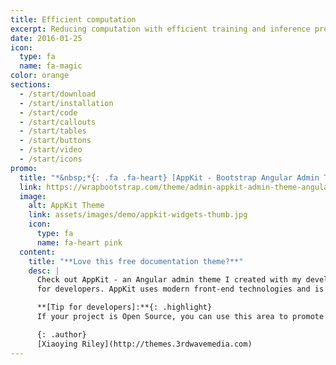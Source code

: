 ```yaml
---
title: Efficient computation
excerpt: Reducing computation with efficient training and inference procedures
date: 2016-01-25
icon:
  type: fa
  name: fa-magic
color: orange
sections:
  - /start/download
  - /start/installation
  - /start/code
  - /start/callouts
  - /start/tables
  - /start/buttons
  - /start/video
  - /start/icons
promo:
  title: "*&nbsp;*{: .fa .fa-heart} [AppKit - Bootstrap Angular Admin Theme for Developers](https://wrapbootstrap.com/theme/admin-appkit-admin-theme-angularjs-WB051SCJ1?ref=3wm)"
  link: https://wrapbootstrap.com/theme/admin-appkit-admin-theme-angularjs-WB051SCJ1?ref=3wm
  image:
    alt: AppKit Theme
    link: assets/images/demo/appkit-widgets-thumb.jpg
    icon:
      type: fa
      name: fa-heart pink
  content:
    title: "**Love this free documentation theme?**"
    desc: |
      Check out AppKit - an Angular admin theme I created with my developer friend [Tom Najdek](https://twitter.com/tnajdek)
      for developers. AppKit uses modern front-end technologies and is packed with useful components and widgets to speed up your app development.

      **[Tip for developers]:**{: .highlight}
      If your project is Open Source, you can use this area to promote your other projects or hold third party adverts like Bootstrap and FontAwesome do!

      {: .author}
      [Xiaoying Riley](http://themes.3rdwavemedia.com)
---
```

